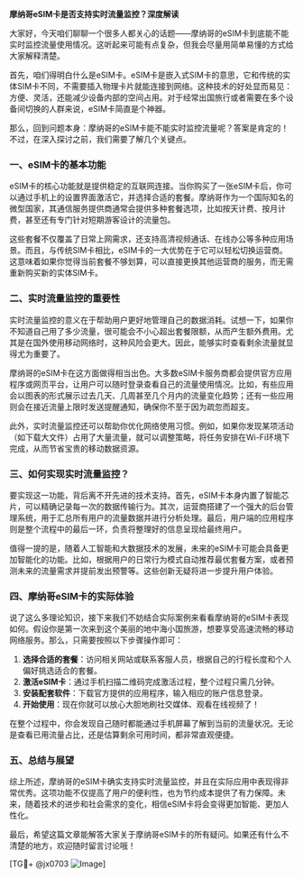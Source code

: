**摩纳哥eSIM卡是否支持实时流量监控？深度解读**

大家好，今天咱们聊聊一个很多人都关心的话题——摩纳哥的eSIM卡到底能不能实时监控流量使用情况。这听起来可能有点复杂，但我会尽量用简单易懂的方式给大家解释清楚。

首先，咱们得明白什么是eSIM卡。eSIM卡是嵌入式SIM卡的意思，它和传统的实体SIM卡不同，不需要插入物理卡片就能连接到网络。这种技术的好处显而易见：方便、灵活，还能减少设备内部的空间占用。对于经常出国旅行或者需要在多个设备间切换的人群来说，eSIM卡简直是个神器。

那么，回到问题本身：摩纳哥的eSIM卡能不能实时监控流量呢？答案是肯定的！不过，在深入探讨之前，我们需要了解几个关键点。

### 一、eSIM卡的基本功能

eSIM卡的核心功能就是提供稳定的互联网连接。当你购买了一张eSIM卡后，你可以通过手机上的设置界面激活它，并选择合适的套餐。摩纳哥作为一个国际知名的微型国家，其通信服务提供商通常会提供多种套餐选项，比如按天计费、按月计费，甚至还有专门针对短期游客设计的流量包。

这些套餐不仅覆盖了日常上网需求，还支持高清视频通话、在线办公等多种应用场景。而且，与传统SIM卡相比，eSIM卡的一大优势在于它可以轻松切换运营商。这意味着如果你觉得当前套餐不够划算，可以直接更换其他运营商的服务，而无需重新购买新的实体SIM卡。

### 二、实时流量监控的重要性

实时流量监控的意义在于帮助用户更好地管理自己的数据消耗。试想一下，如果你不知道自己用了多少流量，很可能会不小心超出套餐限额，从而产生额外费用。尤其是在国外使用移动网络时，这种风险会更大。因此，能够实时查看剩余流量就显得尤为重要了。

摩纳哥的eSIM卡在这方面做得相当出色。大多数eSIM卡服务商都会提供官方应用程序或网页平台，让用户可以随时登录查看自己的流量使用情况。比如，有些应用会以图表的形式展示过去几天、几周甚至几个月内的流量变化趋势；还有一些应用则会在接近流量上限时发送提醒通知，确保你不至于因为疏忽而超支。

此外，实时流量监控还可以帮助你优化网络使用习惯。例如，如果你发现某项活动（如下载大文件）占用了大量流量，就可以调整策略，将任务安排在Wi-Fi环境下完成，从而节省宝贵的移动数据资源。

### 三、如何实现实时流量监控？

要实现这一功能，背后离不开先进的技术支持。首先，eSIM卡本身内置了智能芯片，可以精确记录每一次的数据传输行为。其次，运营商搭建了一个强大的后台管理系统，用于汇总所有用户的流量数据并进行分析处理。最后，用户端的应用程序则是整个流程中的最后一环，负责将整理好的信息呈现给最终用户。

值得一提的是，随着人工智能和大数据技术的发展，未来的eSIM卡可能会具备更加智能化的功能。比如，根据用户的日常行为模式自动推荐最优套餐方案，或者预测未来的流量需求并提前发出预警等。这些创新无疑将进一步提升用户体验。

### 四、摩纳哥eSIM卡的实际体验

说了这么多理论知识，接下来我们不妨结合实际案例来看看摩纳哥的eSIM卡表现如何。假设你是第一次来到这个美丽的地中海小国旅游，想要享受高速流畅的移动网络服务。那么，只需要按照以下步骤操作即可：

1. **选择合适的套餐**：访问相关网站或联系客服人员，根据自己的行程长度和个人偏好挑选适合的套餐。
2. **激活eSIM卡**：通过手机扫描二维码完成激活过程，整个过程只需几分钟。
3. **安装配套软件**：下载官方提供的应用程序，输入相应的账户信息登录。
4. **开始使用**：现在你就可以放心大胆地刷社交媒体、观看在线视频了！

在整个过程中，你会发现自己随时都能通过手机屏幕了解到当前的流量状况。无论是查看已用流量占比，还是估算剩余可用时间，都非常直观便捷。

### 五、总结与展望

综上所述，摩纳哥的eSIM卡确实支持实时流量监控，并且在实际应用中表现得非常优秀。这项功能不仅提高了用户的便利性，也为节约成本提供了有力保障。未来，随着技术的进步和社会需求的变化，相信eSIM卡将会变得更加智能、更加人性化。

最后，希望这篇文章能解答大家关于摩纳哥eSIM卡的所有疑问。如果还有什么不清楚的地方，欢迎随时留言讨论哦！

[TG💪+ @jx0703 ![Image](https://github.com/user-attachments/assets/dbca1d08-cadb-493c-b0ec-ad6f7a83f270)]
